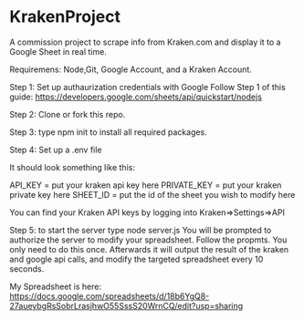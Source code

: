 # KrakenProject
A commission project to scrape info from Kraken.com and display it to a Google Sheet in real time. 

Requiremens: 
Node,Git, Google Account, and a Kraken Account. 

Step 1: Set up authaurization credentials with Google
Follow Step 1 of this guide: https://developers.google.com/sheets/api/quickstart/nodejs

Step 2: Clone or fork this repo. 

Step 3: type npm init to install all required packages. 

Step 4: Set up a .env file 

It should look something like this:

API_KEY = put your kraken api key here
PRIVATE_KEY = put your kraken private key here
SHEET_ID = put the id of the sheet you wish to modify here

You can find your Kraken API keys by logging into Kraken=>Settings=>API

Step 5: to start the server type node server.js
You will be prompted to authorize the server to modify your spreadsheet. Follow the propmts. You only need to do this once.
Afterwards it will output the result of the kraken and google api calls, and modify the targeted spreadsheet every 10 seconds. 

My Spreadsheet is here: 
https://docs.google.com/spreadsheets/d/18b6YgQ8-27aueybgRsSobrLrasjhwO55SssS20WrnCQ/edit?usp=sharing
